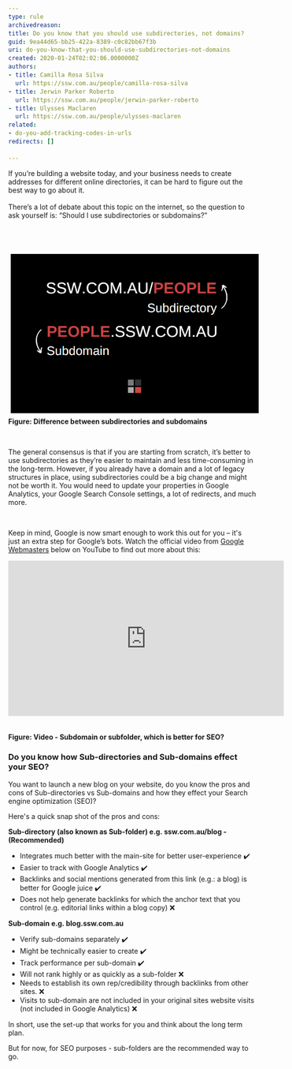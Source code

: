 ```yaml
---
type: rule
archivedreason: 
title: Do you know that you should use subdirectories, not domains?
guid: 9ea44d65-bb25-422a-8389-c0c82bb67f3b
uri: do-you-know-that-you-should-use-subdirectories-not-domains
created: 2020-01-24T02:02:06.0000000Z
authors:
- title: Camilla Rosa Silva
  url: https://ssw.com.au/people/camilla-rosa-silva
- title: Jerwin Parker Roberto
  url: https://ssw.com.au/people/jerwin-parker-roberto
- title: Ulysses Maclaren
  url: https://ssw.com.au/people/ulysses-maclaren
related:
- do-you-add-tracking-codes-in-urls
redirects: []

---
```



​​If you’re building a website today, and your business needs to create addresses for different online directories, it can be hard to figure out the best way to go about it. <br><br>There’s a lot of debate about this topic on the internet, so the question to ask yourself is: “Should I use subdirectories or subdomains?”<br>
<br><excerpt class='endintro'></excerpt><br>
<dl class="ssw15-rteElement-ImageArea">​<img src="rulesubdomains.png" alt="rulesubdomains.png" style="margin:5px;" /><strong>Figure: Difference between subdirectories and subdomains​</strong><br></dl><p><br></p><p>The general consensus ​is that if you are starting from scratch, it’s better to use subdirectories as they’re easier to maintain and less time-consuming in the long-term. However, if you already have a domain and a lot of legacy structures in place, using subdirectories could be a big change and might not be worth it. You would need to update your properties in Google Analytics, your Google Search Console settings, a lot of redirects, and much more.<br></p><p><br></p><p>Keep in mind, Google is now s​​mart enough to work this out for you – it's just an extra step for Google’s bots. Watch the official video from <a href="https://www.youtube.com/user/GoogleWebmasterHelp">Google Webmasters​</a> below on YouTube to find out more about this:<br></p><div class="ms-rtestate-read ms-rte-embedcode ms-rte-embedil ms-rtestate-notify" unselectable="on"><iframe width="560" height="315" src="https://www.youtube.com/embed/uJGDyAN9g-g" frameborder="0"></iframe>
 </div><p><strong>​Figure: Video - </strong><strong>Subdomain or subfolder, which is better for SEO?</strong><br></p><h3 class="ssw15-rteElement-H3">Do you know how Sub-directories and Sub-domains effect your SEO?​<br></h3><p>You want to launch a new blog on your website, do you know the pros and cons of Sub-directories vs Sub-domains and how they effect your Search engine optimization (SEO)?</p><p>Here's a quick snap shot of the pros and cons:<br></p><p><strong>Sub-directory (also known as Sub-folder) e.g. ssw.com.au/blog - (Recommended)</strong><br></p><ul><li>Integrates much better with the main-site for better user-experience ✔️<br></li><li>Easier to track with Google Analytics ✔️​<br></li><li>Backlinks and social mentions generated from this link (e.g.​: a blog) is better for Google juice ✔️<br></li><li>Does not help generate backlinks for which the anchor text that you control (e.g. editorial links within a blog copy) ❌​​<br></li></ul><div><strong>Sub-domain e.g. blog.ssw.com.au </strong><br></div><div><ul><li><span style="background-color:initial;">Verify sub-domains separately ✔️</span></li><li><span style="background-color:initial;">Might be technically easier to create ✔️</span></li><li><span style="background-color:initial;">Track performance per sub-domain ✔️</span></li><li><span style="background-color:initial;">Will n</span><span style="background-color:initial;">ot rank highly or as q</span><span style="background-color:initial;">uickly as a sub-folder ❌</span></li><li><span style="background-color:initial;">Needs to establish its own rep/credibility through backlinks from other sites. ❌</span></li><li><span style="background-color:initial;">Visits to sub-domain are not included in your original sites website visits (not included in Google Analytics) ❌</span></li></ul></div><p class="ssw15-rteElement-Tip">In short, use the set-up that works for you and think about the long term plan. </p><p class="ssw15-rteElement-Tip">But for now, for SEO purposes - sub-folders are the recommended way to go. ​<br></p><br>


